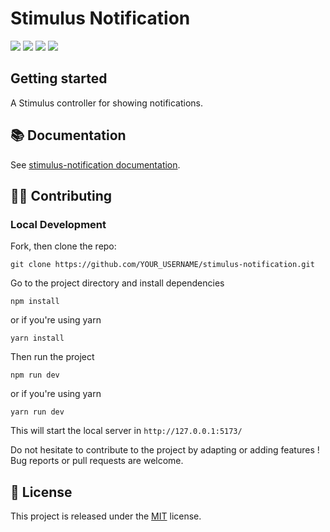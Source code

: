 # Stimulus Notification

[![](https://img.shields.io/npm/dt/stimulus-notification.svg)](https://www.npmjs.com/package/stimulus-notification)
[![](https://img.shields.io/npm/v/stimulus-notification.svg)](https://www.npmjs.com/package/stimulus-notification)
[![](https://github.com/stimulus-components/stimulus-notification/workflows/Lint/badge.svg)](https://github.com/stimulus-components/stimulus-notification)
[![](https://img.shields.io/github/license/stimulus-components/stimulus-notification.svg)](https://github.com/stimulus-components/stimulus-notification)

## Getting started

A Stimulus controller for showing notifications.

## 📚 Documentation

See [stimulus-notification documentation](https://www.stimulus-components.com/docs/stimulus-notification/).

## 👷‍♂️ Contributing

### Local Development

Fork, then clone the repo:

```
git clone https://github.com/YOUR_USERNAME/stimulus-notification.git
```
Go to the project directory and install dependencies

```shell
npm install
```
or if you're using yarn

```shell
yarn install
```

Then run the project

```
npm run dev
```
or if you're using yarn

```
yarn run dev
```

This will start the local server in `http://127.0.0.1:5173/`

Do not hesitate to contribute to the project by adapting or adding features ! Bug reports or pull requests are welcome.

## 📝 License

This project is released under the [MIT](http://opensource.org/licenses/MIT) license.
